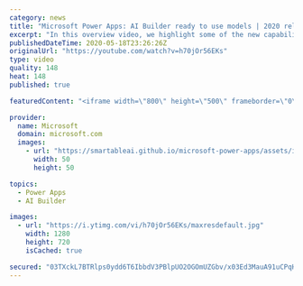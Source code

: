 ```yaml
---
category: news
title: "Microsoft Power Apps: AI Builder ready to use models | 2020 release wave 1 overview"
excerpt: "In this overview video, we highlight some of the new capabilities included in the latest update to Microsoft Power Apps, AI Builder ready to use models.     Here are the capabilities covered:   • Entity extraction helps you by identifying and extracting people, dates, places, locations, etc. from text"
publishedDateTime: 2020-05-18T23:26:26Z
originalUrl: "https://youtube.com/watch?v=h70jOr56EKs"
type: video
quality: 148
heat: 148
published: true

featuredContent: "<iframe width=\"800\" height=\"500\" frameborder=\"0\" src=\"https://www.youtube.com/embed/h70jOr56EKs\" allow=\"accelerometer; autoplay; encrypted-media; gyroscope; picture-in-picture\" allowfullscreen></iframe>"

provider:
  name: Microsoft
  domain: microsoft.com
  images:
    - url: "https://smartableai.github.io/microsoft-power-apps/assets/images/organizations/microsoft.com-50x50.jpg"
      width: 50
      height: 50

topics:
  - Power Apps
  - AI Builder

images:
  - url: "https://i.ytimg.com/vi/h70jOr56EKs/maxresdefault.jpg"
    width: 1280
    height: 720
    isCached: true

secured: "03TXckL7BTRlps0ydd6T6IbbdV3PBlpUO2OGOmUZGbv/x03Ed3MauA91uCPqHZUNaQ9RB6hBfmgDEF9GW4tPOFWwxBpi/C2RleXUpnBTXOWoDj+4UBLgZPc1npMn6DVhvU16JvilR5E79UeC20ZMMyQYzBtdU3mPmaCiG8mzhXi7kThb7h5rf3usFebvO6b1TUSjun6l7Bg8/2EgNP7+nd6fSq1Uqv3vBOEwxGctl60XQNJeBJQIaSSN6/bJO/4ys9/UouNDWLL3+4pGSJRe/qjkTbOQjToDgJ4whFIa44X9AH8MzBEvMXgn75irNsSY9jQoAn4TXyRm5g27a4eLF473MjHQhnTH6rA4FnlKImm91L0RmDYmjU71/zl8JDxzt2TcvIGfqkiKH5ta6WKZfvTvxOpv8vnoLDbS+mRS8w00NzN6bAqCZX29KdUz86tO;lgh0cPVzKItcEqJ4N/bW9Q=="
---
```


